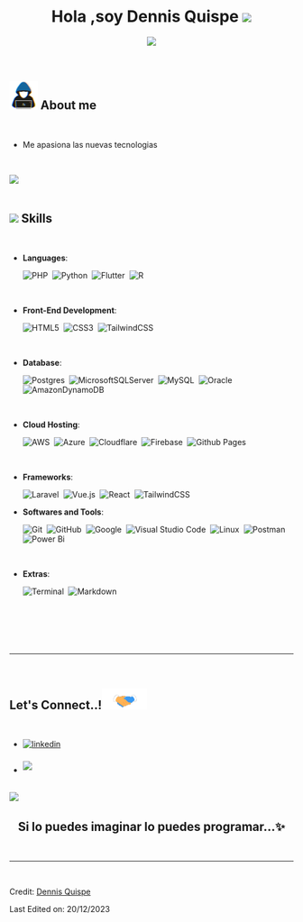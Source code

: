<h1 align="center"><b>Hola ,soy Dennis Quispe </b><img src="https://media.giphy.com/media/hvRJCLFzcasrR4ia7z/giphy.gif" width="35"></h1>
<!--  -->
<p align="center">
  <a href="https://github.com/DenverCoder1/readme-typing-svg"><img src="https://readme-typing-svg.herokuapp.com?font=Time+New+Roman&color=cyan&size=25&center=true&vCenter=true&width=600&height=100&lines=Dennis+Quispe..&hearts;++;Self-taught+Back-End+Developer,;Database+Administrator,;Aprendizaje+continuo,;Me+encantan+aprender+cosas+nuevas..<3"></a>
</p>

<br>
	
## <picture><img src = "https://github.com/dennisqc/dennisqc/raw/master/assets/gif/about_me.gif" width = 50px></picture> **About me**

<!-- <picture> <img align="right" src="https://github.com/0xAbdulKhalid/0xAbdulKhalid/raw/main/assets/mdImages/Right_Side.gif" width = 250px></picture> -->

<br>

- Me apasiona las nuevas tecnologias
<!-- - Playing CTF's at spare time
- Currently learning Web Development by Self
- Personal website [link](https://www.dennisqc.ml)
- I’m currently open for an Intern or a new job opportunity, this is [my resume](https://read.cv/dennisqc) -->

<br>

<img src="https://user-images.githubusercontent.com/73097560/115834477-dbab4500-a447-11eb-908a-139a6edaec5c.gif"><br><br>

## <img src="https://media2.giphy.com/media/QssGEmpkyEOhBCb7e1/giphy.gif?cid=ecf05e47a0n3gi1bfqntqmob8g9aid1oyj2wr3ds3mg700bl&rid=giphy.gif" width ="25"><b> Skills</b>

<br>

<p align="center">

- **Languages**:

    <!-- ![C](https://img.shields.io/badge/C%20-%232370ED.svg?style=for-the-badge&logo=c&logoColor=white)
    ![C++](https://img.shields.io/badge/C++%20-%2300599C.svg?style=for-the-badge&logo=c%2B%2B&logoColor=white) -->

  ![PHP](https://img.shields.io/badge/php-%23777BB4.svg?style=for-the-badge&logo=php&logoColor=white)&nbsp;
  ![Python](https://img.shields.io/badge/Python%20-%2314354C.svg?style=for-the-badge&logo=python&logoColor=white)&nbsp;
  ![Flutter](https://img.shields.io/badge/Flutter-%2302569B.svg?style=for-the-badge&logo=Flutter&logoColor=white)&nbsp;
  ![R](https://img.shields.io/badge/r-%23276DC3.svg?style=for-the-badge&logo=r&logoColor=white)&nbsp;

<br>   
   
    
- **Front-End Development**:

  ![HTML5](https://img.shields.io/badge/HTML5%20-%23E34F26.svg?style=for-the-badge&logo=html5&logoColor=white)&nbsp;
  ![CSS3](https://img.shields.io/badge/CSS%20-%231572B6.svg?style=for-the-badge&logo=css3&logoColor=white)&nbsp;
  ![TailwindCSS](https://img.shields.io/badge/-Tailwind_CSS-38B2AC?style=for-the-badge&logo=tailwind-css&logoColor=white)&nbsp;

<br>
    
- **Database**:

  ![Postgres](https://img.shields.io/badge/postgres-%23316192.svg?style=for-the-badge&logo=postgresql&logoColor=white)&nbsp;
  ![MicrosoftSQLServer](https://img.shields.io/badge/Microsoft%20SQL%20Server-CC2927?style=for-the-badge&logo=microsoft%20sql%20server&logoColor=white)&nbsp;
  ![MySQL](https://img.shields.io/badge/mysql-%2300f.svg?style=for-the-badge&logo=mysql&logoColor=white)&nbsp;
  ![Oracle](https://img.shields.io/badge/Oracle-F80000?style=for-the-badge&logo=oracle&logoColor=white)&nbsp;
  ![AmazonDynamoDB](https://img.shields.io/badge/Amazon%20DynamoDB-4053D6?style=for-the-badge&logo=Amazon%20DynamoDB&logoColor=white)&nbsp;

<br>

- **Cloud Hosting**:

  ![AWS](https://img.shields.io/badge/AWS-%23FF9900.svg?style=for-the-badge&logo=amazon-aws&logoColor=white)&nbsp;
  ![Azure](https://img.shields.io/badge/azure-%230072C6.svg?style=for-the-badge&logo=microsoftazure&logoColor=white)&nbsp;
  ![Cloudflare](https://img.shields.io/badge/Cloudflare-F38020?style=for-the-badge&logo=Cloudflare&logoColor=white)&nbsp;
  ![Firebase](https://img.shields.io/badge/firebase-%23039BE5.svg?style=for-the-badge&logo=firebase)&nbsp;
  ![Github Pages](https://img.shields.io/badge/GitHub%20Pages-%23327FC7.svg?style=for-the-badge&logo=github&logoColor=white)&nbsp;

<br>

- **Frameworks**:

  ![Laravel](https://img.shields.io/badge/laravel-%23FF2D20.svg?style=for-the-badge&logo=laravel&logoColor=white)&nbsp;
  ![Vue.js](https://img.shields.io/badge/vuejs-%2335495e.svg?style=for-the-badge&logo=vuedotjs&logoColor=%234FC08D)&nbsp;
  ![React](https://img.shields.io/badge/react-%2320232a.svg?style=for-the-badge&logo=react&logoColor=%2361DAFB)&nbsp;
  ![TailwindCSS](https://img.shields.io/badge/tailwindcss-%2338B2AC.svg?style=for-the-badge&logo=tailwind-css&logoColor=white)&nbsp;&nbsp;
  <br>

- **Softwares and Tools**:

  ![Git](https://img.shields.io/badge/git-%23F05033.svg?style=for-the-badge&logo=git&logoColor=white)&nbsp;
  ![GitHub](https://img.shields.io/badge/github-%23121011.svg?style=for-the-badge&logo=github&logoColor=white)&nbsp;
  ![Google](https://img.shields.io/badge/google-%234285F4.svg?style=for-the-badge&logo=google&logoColor=white)&nbsp;
  ![Visual Studio Code](https://img.shields.io/badge/Visual%20Studio%20Code-0078d7.svg?style=for-the-badge&logo=visual-studio-code&logoColor=white)&nbsp;
  ![Linux](https://img.shields.io/badge/Linux-FCC624?style=for-the-badge&logo=linux&logoColor=black)&nbsp;
  ![Postman](https://img.shields.io/badge/Postman-FF6C37?style=for-the-badge&logo=postman&logoColor=white)&nbsp;
  ![Power Bi](https://img.shields.io/badge/power_bi-F2C811?style=for-the-badge&logo=powerbi&logoColor=black)&nbsp;

<br>

- **Extras**:

  ![Terminal](https://img.shields.io/badge/Terminal-%23054020?style=for-the-badge&logo=gnu-bash&logoColor=white)&nbsp;
  ![Markdown](https://img.shields.io/badge/markdown-%23000000.svg?style=for-the-badge&logo=markdown&logoColor=white)&nbsp;

</p>

## <br>

<!-- <br>

## <img src="https://media.giphy.com/media/iY8CRBdQXODJSCERIr/giphy.gif" width="35"><b> Github Stats </b>
<br> -->

<!-- <div align="center">

<a href="https://github.com/0xabdulkhalid/">
  <img src="https://github-readme-stats.vercel.app/api?username=0xabdulkhalid&include_all_commits=true&count_private=true&show_icons=true&line_height=20&title_color=7A7ADB&icon_color=2234AE&text_color=D3D3D3&bg_color=0,000000,130F40" width="450"/>
  <img src="https://github-readme-stats.vercel.app/api/top-langs?username=0xabdulkhalid&show_icons=true&locale=en&layout=compact&line_height=20&title_color=7A7ADB&icon_color=2234AE&text_color=D3D3D3&bg_color=0,000000,130F40" width="375"  alt="0xabdulkhalid"/>

</a>
</div> -->

<br>

---

<br>

## <b> Let's Connect..!</b><img src="https://github.com/dennisqc/dennisqc/raw/master/assets/gif/handshake.gif" width ="80">

<br>
<div align='left'>

<ul>

<li>
<a href="https://www.linkedin.com/in/dennis-qc92931b124/" target="_blank">
<img src="https://img.shields.io/badge/linkedin:  DennisQuispe-%2300acee.svg?color=405DE6&style=for-the-badge&logo=linkedin&logoColor=white" alt=linkedin style="margin-bottom: 5px;"/>
</a>
</li>

<br>

<!-- <li>
<a href="https://twitter.com/dennisqc" target="_blank">
<img src="https://img.shields.io/badge/twitter:  DennisQuispe-%2300acee.svg?color=1DA1F2&style=for-the-badge&logo=twitter&logoColor=white" alt=twitter style="margin-bottom: 5px;"/>
</a>
</li>

<br> -->

<li>
<a href="mailto:dennisquispe72@gmail.com" target="_blank">
<img src="https://img.shields.io/badge/gmail:  DennisQuispe-%23EA4335.svg?style=for-the-badge&logo=gmail&logoColor=white" t=mail style="margin-bottom: 5px;" />
</a>
</li>
	
</ul>
</div>

<br>
<img src="https://user-images.githubusercontent.com/73097560/115834477-dbab4500-a447-11eb-908a-139a6edaec5c.gif">
<br>

<div align='center'>

## <b>Si lo puedes imaginar lo puedes programar...✨</b>

</div>
<br>

---

<br>

Credit: [Dennis Quispe](https://github.com/dennisqc)

Last Edited on: 20/12/2023
